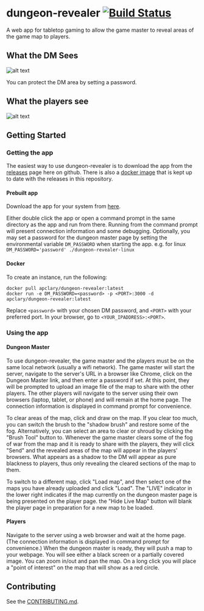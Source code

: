 # dungeon-revealer [![Build Status](https://travis-ci.org/apclary/dungeon-revealer.svg?branch=master)](https://travis-ci.org/apclary/dungeon-revealer)

A web app for tabletop gaming to allow the game master to reveal areas of the game map to players.

## What the DM Sees

![alt text](http://apclary.github.io/dungeon-revealer/img/example_dm_1.jpeg "DM's view")

You can protect the DM area by setting a password.

## What the players see

![alt text](https://apclary.github.io/dungeon-revealer/img/example_player_1.jpeg "Player's view")

## Getting Started

### Getting the app

The easiest way to use dungeon-revealer is to download the app from the [releases](https://github.com/apclary/dungeon-revealer/releases) page here on github. There is also a [docker image](https://hub.docker.com/r/apclary/dungeon-revealer) that is kept up to date with the releases in this repository.

#### Prebuilt app 

Download the app for your system from [here](https://github.com/apclary/dungeon-revealer/releases).

Either double click the app or open a command prompt in the same directory as the app and run from there. 
Running from the command prompt will present connection information and some debugging.
Optionally, you may set a password for the dungeon master page by setting the environmental variable `DM_PASSWORD` when starting the app. e.g. for linux `DM_PASSWORD='password' ./dungeon-revealer-linux`



#### Docker

To create an instance, run the following:

```
docker pull apclary/dungeon-revealer:latest
docker run -e DM_PASSWORD=<password> -p <PORT>:3000 -d apclary/dungeon-revealer:latest
```

Replace `<password>` with your chosen DM password, and `<PORT>` with your preferred port.
In your browser, go to `<YOUR_IPADDRESS>:<PORT>`.

### Using the app

#### Dungeon Master

To use dungeon-revealer, the game master and the players must be on the same local network (usually a wifi network). The game master will start the server, navigate to the server's URL in a browser like Chrome, click on the Dungeon Master link, and then enter a password if set. At this point, they will be prompted to upload an image file of the map to share with the other players. The other players will navigate to the server using their own browsers (laptop, tablet, or phone) and will remain at the home page. The connection information is displayed in command prompt for convenience.

To clear areas of the map, click and draw on the map. If you clear too much, you can switch the brush to the "shadow brush" and restore some of the fog. Alternatively, you can select an area to clear or shroud by clicking the "Brush Tool" button to. Whenever the game master clears some of the fog of war from the map and it is ready to share with the players, they will click "Send" and the revealed areas of the map will appear in the players' browsers. What appears as a shadow to the DM will appear as pure blackness to players, thus only revealing the cleared sections of the map to them.

To switch to a different map, click "Load map", and then select one of the maps you have already uploaded and click "Load". The "LIVE" indicator in the lower right indicates if the map currently on the dungeon master page is being presented on the player page. the "Hide Live Map" button will blank the player page in preparation for a new map to be loaded.



#### Players

Navigate to the server using a web browser and wait at the home page. (The connection information is displayed in command prompt for convenience.) When the dungeon master is ready, they will push a map to your webpage. You will see either a black screen or a partially covered image. You can zoom in/out and pan the map. On a long click you will place a "point of interest" on the map that will show as a red circle.

## Contributing

See the [CONTRIBUTING.md](CONTRIBUTING.md).





